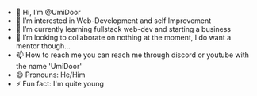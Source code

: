 - 👋 Hi, I’m @UmiDoor
- 👀 I’m interested in Web-Development and self Improvement
- 🌱 I’m currently learning fullstack web-dev and starting a business
- 💞️ I’m looking to collaborate on nothing at the moment, I do want a mentor though...
- 📫 How to reach me you can reach me through discord or youtube with the name 'UmiDoor'
- 😄 Pronouns: He/Him
- ⚡ Fun fact: I'm quite young

<!---
UmiDoor/UmiDoor is a ✨ special ✨ repository because its `README.md` (this file) appears on your GitHub profile.
You can click the Preview link to take a look at your changes.
--->
